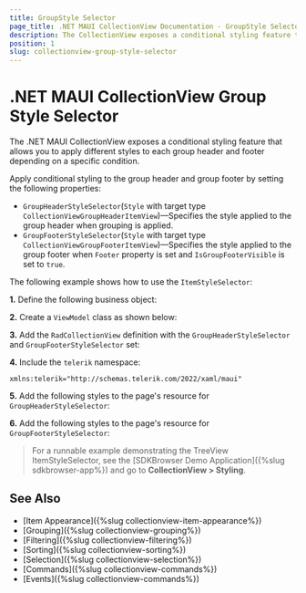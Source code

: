 ```yaml
---
title: GroupStyle Selector
page_title: .NET MAUI CollectionView Documentation - GroupStyle Selector
description: The CollectionView exposes a conditional styling feature that allows you to apply different styles to each group depending on a specific condition.
position: 1
slug: collectionview-group-style-selector
---
```


# .NET MAUI CollectionView Group Style Selector

The .NET MAUI CollectionView exposes a conditional styling feature that allows you to apply different styles to each group header and footer depending on a specific condition.

Apply conditional styling to the group header and group footer by setting the following properties:

* `GroupHeaderStyleSelector`(`Style` with target type `CollectionViewGroupHeaderItemView`)&mdash;Specifies the style applied to the group header when grouping is applied.
* `GroupFooterStyleSelector`(`Style` with target type `CollectionViewGroupFooterItemView`)&mdash;Specifies the style applied to the group footer when `Footer` property is set and `IsGroupFooterVisible` is set to `true`.

The following example shows how to use the `ItemStyleSelector`:

**1.** Define the following business object:

<snippet id='collectionview-datamodel' />

**2.** Create a `ViewModel` class as shown below:

<snippet id='collectionview-viewmodel' />

**3.** Add the `RadCollectionView` definition with the `GroupHeaderStyleSelector` and `GroupFooterStyleSelector` set:

<snippet id='collectionview-group-style-selector' />

**4.** Include the `telerik` namespace:

```XAML
xmlns:telerik="http://schemas.telerik.com/2022/xaml/maui" 
```

**5.** Add the following styles to the page's resource for `GroupHeaderStyleSelector`:

<snippet id='collectionview-group-header-styleselector' />

**6.**  Add the following styles to the page's resource for `GroupFooterStyleSelector`:

<snippet id='collectionview-group-footer-styleselector' />

> For a runnable example demonstrating the TreeView ItemStyleSelector, see the [SDKBrowser Demo Application]({%slug sdkbrowser-app%}) and go to **CollectionView > Styling**.

## See Also

- [Item Appearance]({%slug collectionview-item-appearance%})
- [Grouping]({%slug collectionview-grouping%})
- [Filtering]({%slug collectionview-filtering%})
- [Sorting]({%slug collectionview-sorting%})
- [Selection]({%slug collectionview-selection%})
- [Commands]({%slug collectionview-commands%})
- [Events]({%slug collectionview-commands%})